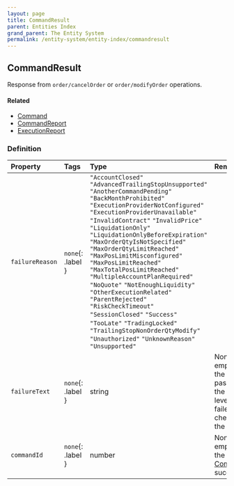 ```yaml
---
layout: page
title: CommandResult
parent: Entities Index
grand_parent: The Entity System
permalink: /entity-system/entity-index/commandresult
---
```


## CommandResult
Response from `order/cancelOrder` or `order/modifyOrder` operations.

#### Related
- [Command]({{site.baseurl}}/entity-system/entity-index/Command)
- [CommandReport]({{site.baseurl}}/entity-system/entity-index/CommandReport)
- [ExecutionReport]({{site.baseurl}}/entity-system/entity-index/ExecutionReport)

### Definition

| Property | Tags | Type | Remarks
|:---------|:-----|:-----|:-------
| `failureReason` | `none`{: .label } | `"AccountClosed"` `"AdvancedTrailingStopUnsupported"` `"AnotherCommandPending"` `"BackMonthProhibited"` `"ExecutionProviderNotConfigured"` `"ExecutionProviderUnavailable"` `"InvalidContract"` `"InvalidPrice"` `"LiquidationOnly"` `"LiquidationOnlyBeforeExpiration"` `"MaxOrderQtyIsNotSpecified"` `"MaxOrderQtyLimitReached"` `"MaxPosLimitMisconfigured"` `"MaxPosLimitReached"` `"MaxTotalPosLimitReached"` `"MultipleAccountPlanRequired"` `"NoQuote"` `"NotEnoughLiquidity"` `"OtherExecutionRelated"` `"ParentRejected"` `"RiskCheckTimeout"` `"SessionClosed"` `"Success"` `"TooLate"` `"TradingLocked"` `"TrailingStopNonOrderQtyModify"` `"Unauthorized"` `"UnknownReason"` `"Unsupported"` | 
| `failureText` | `none`{: .label } | string | Non-empty if the request passed at the HTTP level, but failed a check on the server.
| `commandId` | `none`{: .label } | number | Non-empty if the [Command]({{site.baseurl}}/entity-system/entity-index/Command) succeeded.
